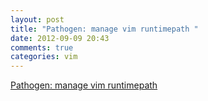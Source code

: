 ```yaml
---
layout: post
title: "Pathogen: manage vim runtimepath "
date: 2012-09-09 20:43
comments: true
categories: vim
---
```

[Pathogen: manage vim runtimepath](https://github.com/tpope/vim-pathogen)

